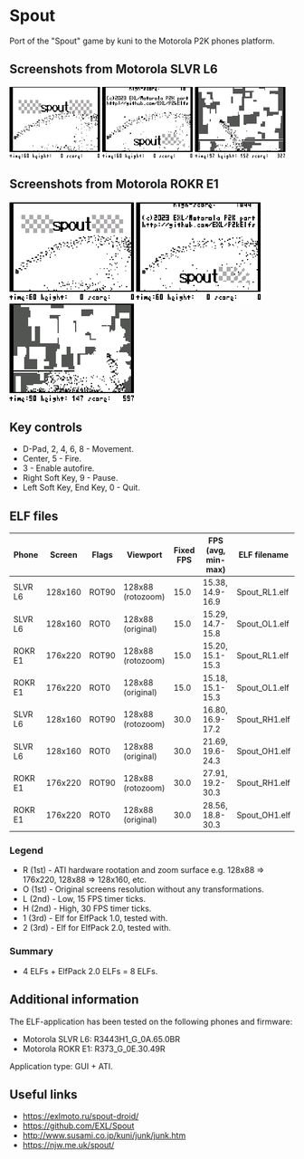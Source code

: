 Spout
=====

Port of the "Spout" game by kuni to the Motorola P2K phones platform.

## Screenshots from Motorola SLVR L6

![Screenshot of Spout from Motorola L6 1](../images/Screenshot_Spout_L6_1.png) ![Screenshot of Spout from Motorola L6 2](../images/Screenshot_Spout_L6_2.png) ![Screenshot of Spout from Motorola L6 3](../images/Screenshot_Spout_L6_3.png)

## Screenshots from Motorola ROKR E1

![Screenshot of Spout from Motorola E1 1](../images/Screenshot_Spout_E1_1.png) ![Screenshot of Spout from Motorola E1 2](../images/Screenshot_Spout_E1_2.png) ![Screenshot of Spout from Motorola E1 3](../images/Screenshot_Spout_E1_3.png)

## Key controls

* D-Pad, 2, 4, 6, 8 - Movement.
* Center, 5 - Fire.
* 3 - Enable autofire.
* Right Soft Key, 9 - Pause.
* Left Soft Key, End Key, 0 - Quit.

## ELF files

| Phone   | Screen  | Flags | Viewport            | Fixed FPS  | FPS (avg, min-max) | ELF filename  |
| ---     | ---     | ---   | ---                 | ---        | ---                |---            |
| SLVR L6 | 128x160 | ROT90 | 128x88 (rotozoom)   | 15.0       | 15.38, 14.9-16.9   | Spout_RL1.elf |
| SLVR L6 | 128x160 | ROT0  | 128x88 (original)   | 15.0       | 15.29, 14.7-15.8   | Spout_OL1.elf |
| ROKR E1 | 176x220 | ROT90 | 128x88 (rotozoom)   | 15.0       | 15.20, 15.1-15.3   | Spout_RL1.elf |
| ROKR E1 | 176x220 | ROT0  | 128x88 (original)   | 15.0       | 15.18, 15.1-15.3   | Spout_OL1.elf |
| SLVR L6 | 128x160 | ROT90 | 128x88 (rotozoom)   | 30.0       | 16.80, 16.9-17.2   | Spout_RH1.elf |
| SLVR L6 | 128x160 | ROT0  | 128x88 (original)   | 30.0       | 21.69, 19.6-24.3   | Spout_OH1.elf |
| ROKR E1 | 176x220 | ROT90 | 128x88 (rotozoom)   | 30.0       | 27.91, 19.2-30.3   | Spout_RH1.elf |
| ROKR E1 | 176x220 | ROT0  | 128x88 (original)   | 30.0       | 28.56, 18.8-30.3   | Spout_OH1.elf |

### Legend

* R (1st) - ATI hardware rootation and zoom surface e.g. 128x88 => 176x220, 128x88 => 128x160, etc.
* O (1st) - Original screens resolution without any transformations.
* L (2nd) - Low, 15 FPS timer ticks.
* H (2nd) - High, 30 FPS timer ticks.
* 1 (3rd) - Elf for ElfPack 1.0, tested with.
* 2 (3rd) - Elf for ElfPack 2.0, tested with.

### Summary

* 4 ELFs + ElfPack 2.0 ELFs = 8 ELFs.

## Additional information

The ELF-application has been tested on the following phones and firmware:

* Motorola SLVR L6: R3443H1_G_0A.65.0BR
* Motorola ROKR E1: R373_G_0E.30.49R

Application type: GUI + ATI.

## Useful links

* https://exlmoto.ru/spout-droid/
* https://github.com/EXL/Spout
* http://www.susami.co.jp/kuni/junk/junk.htm
* https://njw.me.uk/spout/
